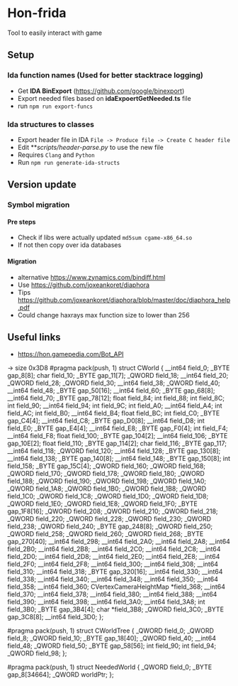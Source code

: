 # Hon-frida
Tool to easily interact with game

## Setup

### Ida function names (Used for better stacktrace logging)
* Get **IDA BinExport** (https://github.com/google/binexport)
* Export needed files based on **idaExpoertGetNeeded.ts** file
* run `npm run export-funcs`

### Ida structures to classes
* Export header file in IDA `File -> Produce file -> Create C header file`
* Edit ***scripts/header-parse.py* to use the new file
* Requires `Clang` and `Python`
* Run `npm run generate-ida-structs`


## Version update

### Symbol migration

#### Pre steps
* Check if libs were actually updated `md5sum cgame-x86_64.so`
* If not then copy over ida databases

#### Migration
* alternative https://www.zynamics.com/bindiff.html
* Use https://github.com/joxeankoret/diaphora
* Tips https://github.com/joxeankoret/diaphora/blob/master/doc/diaphora_help.pdf
* Could change haxrays max function size to lower than 256

## Useful links

* https://hon.gamepedia.com/Bot_API

-> size 0x3D8
#pragma pack(push, 1)
struct CWorld
{
    __int64 field_0;
    _BYTE gap_8[8];
    char field_10;
    _BYTE gap_11[7];
    _QWORD field_18;
    __int64 field_20;
    _QWORD field_28;
    _QWORD field_30;
    __int64 field_38;
    _QWORD field_40;
    __int64 field_48;
    _BYTE gap_50[16];
    __int64 field_60;
    _BYTE gap_68[8];
    __int64 field_70;
    _BYTE gap_78[12];
    float field_84;
    int field_88;
    int field_8C;
    int field_90;
    __int64 field_94;
    int field_9C;
    int field_A0;
    __int64 field_A4;
    int field_AC;
    int field_B0;
    __int64 field_B4;
    float field_BC;
    int field_C0;
    _BYTE gap_C4[4];
    __int64 field_C8;
    _BYTE gap_D0[8];
    __int64 field_D8;
    int field_E0;
    _BYTE gap_E4[4];
    __int64 field_E8;
    _BYTE gap_F0[4];
    int field_F4;
    __int64 field_F8;
    float field_100;
    _BYTE gap_104[2];
    __int64 field_106;
    _BYTE gap_10E[2];
    float field_110;
    _BYTE gap_114[2];
    char field_116;
    _BYTE gap_117;
    __int64 field_118;
    _QWORD field_120;
    __int64 field_128;
    _BYTE gap_130[8];
    __int64 field_138;
    _BYTE gap_140[8];
    __int64 field_148;
    _BYTE gap_150[8];
    int field_158;
    _BYTE gap_15C[4];
    _QWORD field_160;
    _QWORD field_168;
    _QWORD field_170;
    _QWORD field_178;
    _QWORD field_180;
    _QWORD field_188;
    _QWORD field_190;
    _QWORD field_198;
    _QWORD field_1A0;
    _QWORD field_1A8;
    _QWORD field_1B0;
    _QWORD field_1B8;
    _QWORD field_1C0;
    _QWORD field_1C8;
    _QWORD field_1D0;
    _QWORD field_1D8;
    _QWORD field_1E0;
    _QWORD field_1E8;
    _QWORD field_1F0;
    _BYTE gap_1F8[16];
    _QWORD field_208;
    _QWORD field_210;
    _QWORD field_218;
    _QWORD field_220;
    _QWORD field_228;
    _QWORD field_230;
    _QWORD field_238;
    _QWORD field_240;
    _BYTE gap_248[8];
    _QWORD field_250;
    _QWORD field_258;
    _QWORD field_260;
    _QWORD field_268;
    _BYTE gap_270[40];
    __int64 field_298;
    __int64 field_2A0;
    __int64 field_2A8;
    __int64 field_2B0;
    __int64 field_2B8;
    __int64 field_2C0;
    __int64 field_2C8;
    __int64 field_2D0;
    __int64 field_2D8;
    __int64 field_2E0;
    __int64 field_2E8;
    __int64 field_2F0;
    __int64 field_2F8;
    __int64 field_300;
    __int64 field_308;
    __int64 field_310;
    __int64 field_318;
    _BYTE gap_320[16];
    __int64 field_330;
    __int64 field_338;
    __int64 field_340;
    __int64 field_348;
    __int64 field_350;
    __int64 field_358;
    __int64 field_360;
    CVertexCameraHeightMap *field_368;
    __int64 field_370;
    __int64 field_378;
    __int64 field_380;
    __int64 field_388;
    __int64 field_390;
    __int64 field_398;
    __int64 field_3A0;
    __int64 field_3A8;
    int field_3B0;
    _BYTE gap_3B4[4];
    char *field_3B8;
    _QWORD field_3C0;
    _BYTE gap_3C8[8];
    __int64 field_3D0;
};



#pragma pack(push, 1)
struct CWorldTree
{
    _QWORD field_0;
    _QWORD field_8;
    _QWORD field_10;
    _BYTE gap_18[40];
    _QWORD field_40;
    __int64 field_48;
    _QWORD field_50;
    _BYTE gap_58[56];
    int field_90;
    int field_94;
    _QWORD field_98;
};


#pragma pack(push, 1)
struct NeededWorld
{
    _QWORD field_0;
    _BYTE gap_8[34664];
    _QWORD worldPtr;
};
